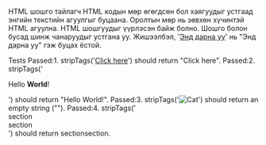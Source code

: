 HTML шошго тайлагч 
HTML кодын мөр өгөгдсөн бол хаягуудыг устгаад энгийн текстийн агуулгыг буцаана. 
Оролтын мөр нь зөвхөн хүчинтэй HTML агуулна. 
HTML шошгуудыг үүрлэсэн байж болно. 
Шошго болон бусад шинж чанаруудыг устгана уу. 
Жишээлбэл, '<a href="#">Энд дарна уу</a>' нь "Энд дарна уу" гэж буцах ёстой.

Tests
Passed:1. stripTags('<a href="#">Click here</a>') should return "Click here".
Passed:2. stripTags('<p class="center">Hello <b>World</b>!</p>') should return "Hello World!".
Passed:3. stripTags('<img src="cat.jpg" alt="Cat">') should return an empty string ("").
Passed:4. stripTags('<main id="main"><section class="section">section</section><section class="section">section</section></main>') should return sectionsection.